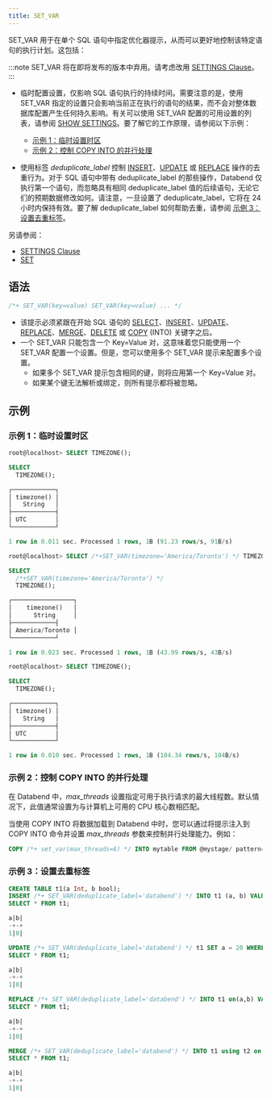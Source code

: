 ```yaml
---
title: SET_VAR
---
```


SET_VAR 用于在单个 SQL 语句中指定优化器提示，从而可以更好地控制该特定语句的执行计划。这包括：

:::note
SET_VAR 将在即将发布的版本中弃用。请考虑改用 [SETTINGS Clause](../20-query-syntax/settings.md)。
:::

- 临时配置设置，仅影响 SQL 语句执行的持续时间。需要注意的是，使用 SET_VAR 指定的设置只会影响当前正在执行的语句的结果，而不会对整体数据库配置产生任何持久影响。有关可以使用 SET_VAR 配置的可用设置的列表，请参阅 [SHOW SETTINGS](03-show-settings.md)。要了解它的工作原理，请参阅以下示例：

    - [示例 1：临时设置时区](#example-1-temporarily-set-timezone)
    - [示例 2：控制 COPY INTO 的并行处理](#example-2-control-parallel-processing-for-copy-into)

- 使用标签 *deduplicate_label* 控制 [INSERT](../10-dml/dml-insert.md)、[UPDATE](../10-dml/dml-update.md) 或 [REPLACE](../10-dml/dml-replace.md) 操作的去重行为。对于 SQL 语句中带有 deduplicate_label 的那些操作，Databend 仅执行第一个语句，而忽略具有相同 deduplicate_label 值的后续语句，无论它们的预期数据修改如何。请注意，一旦设置了 deduplicate_label，它将在 24 小时内保持有效。要了解 deduplicate_label 如何帮助去重，请参阅 [示例 3：设置去重标签](#example-3-set-deduplicate-label)。

另请参阅：
- [SETTINGS Clause](../20-query-syntax/settings.md)
- [SET](02-set-global.md)

## 语法

```sql
/*+ SET_VAR(key=value) SET_VAR(key=value) ... */
```

- 该提示必须紧跟在开始 SQL 语句的 [SELECT](../20-query-syntax/01-query-select.md)、[INSERT](../10-dml/dml-insert.md)、[UPDATE](../10-dml/dml-update.md)、[REPLACE](../10-dml/dml-replace.md)、[MERGE](../10-dml/dml-merge.md)、[DELETE](../10-dml/dml-delete-from.md) 或 [COPY](../10-dml/dml-copy-into-table.md) (INTO) 关键字之后。
- 一个 SET_VAR 只能包含一个 Key=Value 对，这意味着您只能使用一个 SET_VAR 配置一个设置。但是，您可以使用多个 SET_VAR 提示来配置多个设置。
    - 如果多个 SET_VAR 提示包含相同的键，则将应用第一个 Key=Value 对。
    - 如果某个键无法解析或绑定，则所有提示都将被忽略。

## 示例

### 示例 1：临时设置时区

```sql
root@localhost> SELECT TIMEZONE();

SELECT
  TIMEZONE();

┌────────────┐
│ timezone() │
│   String   │
├────────────┤
│ UTC        │
└────────────┘

1 row in 0.011 sec. Processed 1 rows, 1B (91.23 rows/s, 91B/s)

root@localhost> SELECT /*+SET_VAR(timezone='America/Toronto') */ TIMEZONE();

SELECT
  /*+SET_VAR(timezone='America/Toronto') */
  TIMEZONE();

┌─────────────────┐
│    timezone()   │
│      String     │
├────────────┤
│ America/Toronto │
└────────────┘

1 row in 0.023 sec. Processed 1 rows, 1B (43.99 rows/s, 43B/s)

root@localhost> SELECT TIMEZONE();

SELECT
  TIMEZONE();

┌────────────┐
│ timezone() │
│   String   │
├────────────┤
│ UTC        │
└────────────┘

1 row in 0.010 sec. Processed 1 rows, 1B (104.34 rows/s, 104B/s)
```
### 示例 2：控制 COPY INTO 的并行处理

在 Databend 中，*max_threads* 设置指定可用于执行请求的最大线程数。默认情况下，此值通常设置为与计算机上可用的 CPU 核心数相匹配。

当使用 COPY INTO 将数据加载到 Databend 中时，您可以通过将提示注入到 COPY INTO 命令并设置 *max_threads* 参数来控制并行处理能力。例如：

```sql
COPY /*+ set_var(max_threads=6) */ INTO mytable FROM @mystage/ pattern='.*[.]parq' FILE_FORMAT=(TYPE=parquet);
```

### 示例 3：设置去重标签

```sql
CREATE TABLE t1(a Int, b bool);
INSERT /*+ SET_VAR(deduplicate_label='databend') */ INTO t1 (a, b) VALUES(1, false);
SELECT * FROM t1;

a|b|
-+-+
1|0|

UPDATE /*+ SET_VAR(deduplicate_label='databend') */ t1 SET a = 20 WHERE b = false;
SELECT * FROM t1;

a|b|
-+-+
1|0|

REPLACE /*+ SET_VAR(deduplicate_label='databend') */ INTO t1 on(a,b) VALUES(40, false);
SELECT * FROM t1;

a|b|
-+-+
1|0|

MERGE /*+ SET_VAR(deduplicate_label='databend') */ INTO t1 using t2 on t1.a = t2.a when matched then update *;
SELECT * FROM t1;

a|b|
-+-+
1|0|
```